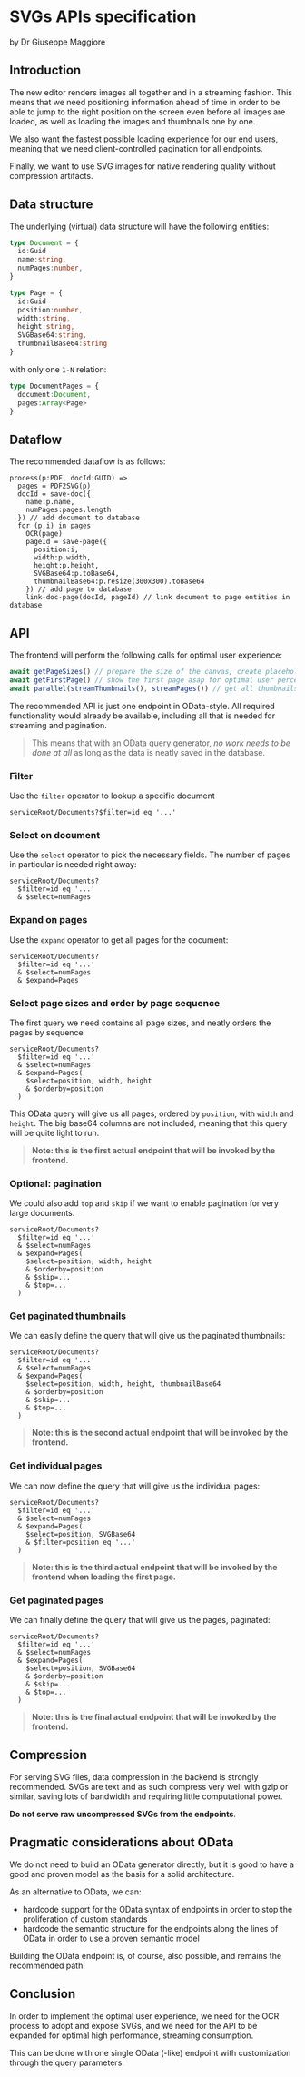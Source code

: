 # SVGs APIs specification
by Dr Giuseppe Maggiore

## Introduction
The new editor renders images all together and in a streaming fashion. This means that we need positioning information ahead of time in order to be able to jump to the right position on the screen even before all images are loaded, as well as loading the images and thumbnails one by one.

We also want the fastest possible loading experience for our end users, meaning that we need client-controlled pagination for all endpoints.

Finally, we want to use SVG images for native rendering quality without compression artifacts.


## Data structure
The underlying (virtual) data structure will have the following entities:


```ts
type Document = {
  id:Guid
  name:string,
  numPages:number,
}

type Page = {
  id:Guid
  position:number,
  width:string,
  height:string,
  SVGBase64:string,
  thumbnailBase64:string
}
```

with only one `1-N` relation:

```ts
type DocumentPages = {
  document:Document,
  pages:Array<Page>
}
```

## Dataflow
The recommended dataflow is as follows:

```
process(p:PDF, docId:GUID) =>
  pages = PDF2SVG(p)
  docId = save-doc({
    name:p.name,
    numPages:pages.length
  }) // add document to database
  for (p,i) in pages
    OCR(page)
    pageId = save-page({
      position:i,
      width:p.width,
      height:p.height,
      SVGBase64:p.toBase64,
      thumbnailBase64:p.resize(300x300).toBase64
    }) // add page to database
    link-doc-page(docId, pageId) // link document to page entities in database
```

## API
The frontend will perform the following calls for optimal user experience:

```ts
await getPageSizes() // prepare the size of the canvas, create placeholders for thumbnails
await getFirstPage() // show the first page asap for optimal user perception
await parallel(streamThumbnails(), streamPages()) // get all thumbnails and pages in streaming with pagination
```

The recommended API is just one endpoint in OData-style. All required functionality would already be available, including all that is needed for streaming and pagination.

> This means that with an OData query generator, _no work needs to be done at all_ as long as the data is neatly saved in the database.

### Filter
Use the `filter` operator to lookup a specific document 

```
serviceRoot/Documents?$filter=id eq '...'
```

### Select on document
Use the `select` operator to pick the necessary fields. The number of pages in particular is needed right away:

```
serviceRoot/Documents?
  $filter=id eq '...'
  & $select=numPages 
```

### Expand on pages
Use the `expand` operator to get all pages for the document:

```
serviceRoot/Documents?
  $filter=id eq '...'
  & $select=numPages 
  & $expand=Pages
```

### Select page sizes and order by page sequence
The first query we need contains all page sizes, and neatly orders the pages by sequence

```
serviceRoot/Documents?
  $filter=id eq '...'
  & $select=numPages 
  & $expand=Pages(
    $select=position, width, height
    & $orderby=position
  )
```

This OData query will give us all pages, ordered by `position`, with `width` and `height`. The big base64 columns are not included, meaning that this query will be quite light to run.

> **Note: this is the first actual endpoint that will be invoked by the frontend.**

### Optional: pagination
We could also add `top` and `skip` if we want to enable pagination for very large documents.

```
serviceRoot/Documents?
  $filter=id eq '...'
  & $select=numPages 
  & $expand=Pages(
    $select=position, width, height
    & $orderby=position
    & $skip=...
    & $top=...
  )
```

### Get paginated thumbnails
We can easily define the query that will give us the paginated thumbnails:

```
serviceRoot/Documents?
  $filter=id eq '...'
  & $select=numPages 
  & $expand=Pages(
    $select=position, width, height, thumbnailBase64
    & $orderby=position
    & $skip=...
    & $top=...
  )
```

> **Note: this is the second actual endpoint that will be invoked by the frontend.**

### Get individual pages
We can now define the query that will give us the individual pages:

```
serviceRoot/Documents?
  $filter=id eq '...'
  & $select=numPages 
  & $expand=Pages(
    $select=position, SVGBase64
    & $filter=position eq '...'
  )
```

> **Note: this is the third actual endpoint that will be invoked by the frontend when loading the first page.**

### Get paginated pages
We can finally define the query that will give us the pages, paginated:

```
serviceRoot/Documents?
  $filter=id eq '...'
  & $select=numPages 
  & $expand=Pages(
    $select=position, SVGBase64
    & $orderby=position
    & $skip=...
    & $top=...
  )
```

> **Note: this is the final actual endpoint that will be invoked by the frontend.**

## Compression
For serving SVG files, data compression in the backend is strongly recommended. SVGs are text and as such compress very well with gzip or similar, saving lots of bandwidth and requiring little computational power.

**Do not serve raw uncompressed SVGs from the endpoints**.

## Pragmatic considerations about OData
We do not need to build an OData generator directly, but it is good to have a good and proven model as the basis for a solid architecture.

As an alternative to OData, we can:
- hardcode support for the OData syntax of endpoints in order to stop the proliferation of custom standards
- hardcode the semantic structure for the endpoints along the lines of OData in order to use a proven semantic model

Building the OData endpoint is, of course, also possible, and remains the recommended path.

## Conclusion
In order to implement the optimal user experience, we need for the OCR process to adopt and expose SVGs, and we need for the API to be expanded for optimal high performance, streaming consumption.

This can be done with one single OData (-like) endpoint with customization through the query parameters.
